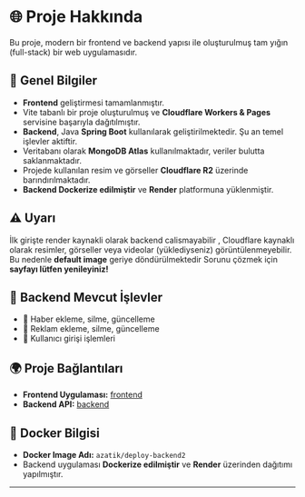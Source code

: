 # 🌐 Proje Hakkında

Bu proje, modern bir frontend ve backend yapısı ile oluşturulmuş tam yığın (full-stack) bir web uygulamasıdır.

## 🚀 Genel Bilgiler

- **Frontend** geliştirmesi tamamlanmıştır.
- Vite tabanlı bir proje oluşturulmuş ve **Cloudflare Workers & Pages** servisine başarıyla dağıtılmıştır.
- **Backend**, Java **Spring Boot** kullanılarak geliştirilmektedir. Şu an temel işlevler aktiftir.
- Veritabanı olarak **MongoDB Atlas** kullanılmaktadır, veriler bulutta saklanmaktadır.
- Projede kullanılan resim ve görseller **Cloudflare R2** üzerinde barındırılmaktadır.
- **Backend Dockerize edilmiştir** ve **Render** platformuna yüklenmiştir.

## ⚠️ Uyarı

İlk girişte render kaynakli olarak backend calismayabilir , Cloudflare kaynaklı olarak resimler, 
görseller veya videolar (yüklediyseniz) görüntülenmeyebilir.  
Bu nedenle **default image** geriye döndürülmektedir 
Sorunu çözmek için **sayfayı lütfen yenileyiniz!**

## 🔧 Backend Mevcut İşlevler

- 📰 Haber ekleme, silme, güncelleme  
- 📢 Reklam ekleme, silme, güncelleme  
- 🔐 Kullanıcı girişi işlemleri

## 🌍 Proje Bağlantıları

- **Frontend Uygulaması:** [frontend](https://frontend2.azatvepakulyyev.workers.dev/)
- **Backend API:** [backend](https://deploy-backend2-jcl1.onrender.com)

## 🐳 Docker Bilgisi

- **Docker Image Adı:** `azatik/deploy-backend2`  
- Backend uygulaması **Dockerize edilmiştir** ve **Render** üzerinden dağıtımı yapılmıştır.

---

